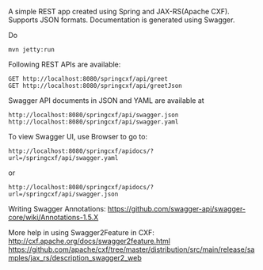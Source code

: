 A simple REST app created using Spring and JAX-RS(Apache CXF). Supports JSON formats.
Documentation is generated using Swagger. 

Do

    mvn jetty:run
    
Following REST APIs are available:

    GET http://localhost:8080/springcxf/api/greet
    GET http://localhost:8080/springcxf/api/greetJson

Swagger API documents in JSON and YAML are available at

    http://localhost:8080/springcxf/api/swagger.json
    http://localhost:8080/springcxf/api/swagger.yaml

To view Swagger UI, use Browser to go to:

    http://localhost:8080/springcxf/apidocs/?url=/springcxf/api/swagger.yaml
or

    http://localhost:8080/springcxf/apidocs/?url=/springcxf/api/swagger.json

Writing Swagger Annotations: https://github.com/swagger-api/swagger-core/wiki/Annotations-1.5.X


More help in using Swagger2Feature in CXF:
http://cxf.apache.org/docs/swagger2feature.html
https://github.com/apache/cxf/tree/master/distribution/src/main/release/samples/jax_rs/description_swagger2_web